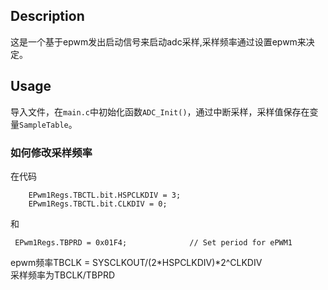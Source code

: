 ## Description   
这是一个基于epwm发出启动信号来启动adc采样,采样频率通过设置epwm来决定。  
## Usage  
导入文件，在`main.c`中初始化函数`ADC_Init()`，通过中断采样，采样值保存在变量`SampleTable`。
### 如何修改采样频率   
在代码   
```    
    EPwm1Regs.TBCTL.bit.HSPCLKDIV = 3;
    EPwm1Regs.TBCTL.bit.CLKDIV = 0;
```
和
```
 EPwm1Regs.TBPRD = 0x01F4;              // Set period for ePWM1
 ```
 epwm频率TBCLK = SYSCLKOUT/(2*HSPCLKDIV)*2^CLKDIV   
 采样频率为TBCLK/TBPRD 